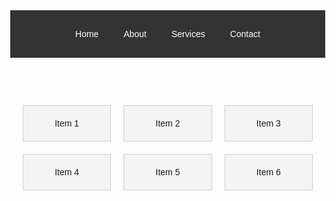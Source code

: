 <!DOCTYPE html>
<html lang="en">
<head>
    <meta charset="UTF-8">
    <meta name="viewport" content="width=device-width, initial-scale=1.0">
    <title>Responsive Webpage</title>
    <style>
        body {
            margin: 0;
            font-family: Arial, sans-serif;
        }
        header {
            background: #333;
            color: white;
            padding: 10px 0;
        }
        nav {
            display: flex;
            justify-content: center;
            padding: 10px;
        }
        nav a {
            color: white;
            text-decoration: none;
            padding: 10px 20px;
        }
        nav a:hover {
            background: #555;
        }
        .container {
            display: grid;
            grid-template-columns: repeat(3, 1fr);
            gap: 20px;
            padding: 20px;
        }
        .item {
            background: #f4f4f4;
            padding: 20px;
            border: 1px solid #ccc;
            text-align: center;
        }
        /* Media Queries */
        @media (max-width: 768px) {
            nav {
                flex-direction: column;
            }
            .container {
                grid-template-columns: repeat(2, 1fr);
            }
        }
        @media (max-width: 480px) {
            .container {
                grid-template-columns: 1fr;
            }
            nav a {
                padding: 10px;
            }
        }
    </style>
</head>
<body>
    <header>
        <nav>
            <a href="#">Home</a>
            <a href="#">About</a>
            <a href="#">Services</a>
            <a href="#">Contact</a>
        </nav>
    </header>
    <main class="container">
        <div class="item">Item 1</div>
        <div class="item">Item 2</div>
        <div class="item">Item 3</div>
        <div class="item">Item 4</div>
        <div class="item">Item 5</div>
        <div class="item">Item 6</div>
    </main>
</body>
</html>

